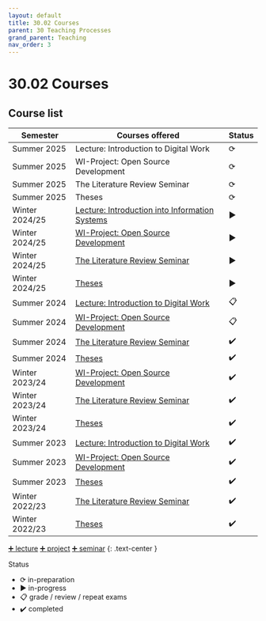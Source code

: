 ```yaml
---
layout: default
title: 30.02 Courses
parent: 30 Teaching Processes
grand_parent: Teaching
nav_order: 3
---
```


# 30.02 Courses

## Course list

**Semester**   | **Courses offered**                                                                       | **Status** |
-------------- | ----------------------------------------------------------------------------------------- | ---------- |
Summer 2025    | Lecture: Introduction to Digital Work                                                     | ⟳         |
Summer 2025    | WI-Project: Open Source Development                                                       | ⟳         |
Summer 2025    | The Literature Review Seminar                                                             | ⟳         |
Summer 2025    | Theses                                                                                    | ⟳         |
Winter 2024/25 | [Lecture: Introduction into Information Systems](../32_lectures/32.03.eidwi-ws2425.html)  | ▶          |
Winter 2024/25 | [WI-Project: Open Source Development](../33_projects/33.04.osd-ws24-25.html)              | ▶          |
Winter 2024/25 | [The Literature Review Seminar](../34_seminars/34.04.lrsem-ws24-25.html)                  | ▶          |
Winter 2024/25 | [Theses](../35_theses.html)                                                               | ▶          |
Summer 2024    | [Lecture: Introduction to Digital Work](../32_lectures/32.02.idw-ss24.html)               | 📋         |
Summer 2024    | [WI-Project: Open Source Development](../33_projects/33.03.osd-ss24.html)                 | 📋         |
Summer 2024    | [The Literature Review Seminar](../34_seminars/34.03.lrsem-ss24.html)                     | ✔️          |
Summer 2024    | [Theses](../35_theses.html)                                                               | ✔️          |
Winter 2023/24 | [WI-Project: Open Source Development](../33_projects/33.02.osd-ws23-24.html)              | ✔️          |
Winter 2023/24 | [The Literature Review Seminar](../34_seminars/34.02.lrsem-ws23-24.html)                  | ✔️          |
Winter 2023/24 | [Theses](../35_theses.html)                                                               | ✔️          |
Summer 2023    | [Lecture: Introduction to Digital Work](../32_lectures/32.01.idw-ss23.html)               | ✔️          |
Summer 2023    | [WI-Project: Open Source Development](../33_projects/33.01.osd-ss23.html)                 | ✔️          |
Summer 2023    | [Theses](../35_theses.html)                                                               | ✔️          |
Winter 2022/23 | [The Literature Review Seminar](../34_seminars/34.01.lrsem-ws22-23.html)                  | ✔️          |
Winter 2022/23 | [Theses](../35_theses.html)                                                               | ✔️          |

[➕ lecture](30.10.lecture.html) [➕ project](30.12.projects.html) [➕ seminar](30.11.seminars.html)
{: .text-center }

Status

- ⟳ in-preparation
- ▶ in-progress
- 📋 grade / review / repeat exams
- ✔️ completed
